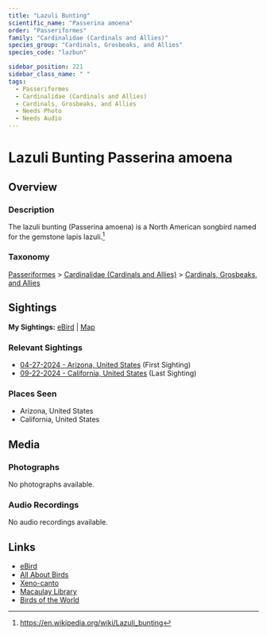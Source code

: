 ```yaml
---
title: "Lazuli Bunting"
scientific_name: "Passerina amoena"
order: "Passeriformes"
family: "Cardinalidae (Cardinals and Allies)"
species_group: "Cardinals, Grosbeaks, and Allies"
species_code: "lazbun"

sidebar_position: 221
sidebar_class_name: " "
tags: 
  - Passeriformes
  - Cardinalidae (Cardinals and Allies)
  - Cardinals, Grosbeaks, and Allies
  - Needs Photo
  - Needs Audio
---
```


# Lazuli Bunting <span className='sci_name'>Passerina amoena</span>

## Overview

### Description
The lazuli bunting (Passerina amoena) is a North American songbird named for the gemstone lapis lazuli.[^1]

[^1]: https://en.wikipedia.org/wiki/Lazuli_bunting

### Taxonomy
[Passeriformes](/tags/passeriformes) > [Cardinalidae (Cardinals and Allies)](/tags/cardinalidae-cardinals-and-allies) > [Cardinals, Grosbeaks, and Allies](/tags/cardinals-grosbeaks-and-allies)


## Sightings

**My Sightings:** [eBird](https://ebird.org/lifelist?r=world&time=life&spp=lazbun) | [Map](/map?species_code=lazbun)

### Relevant Sightings

* [04-27-2024 - Arizona, United States](https://ebird.org/checklist/S170629025) (First Sighting)
* [09-22-2024 - California, United States](https://ebird.org/checklist/S196121721) (Last Sighting)

### Places Seen

* Arizona, United States
* California, United States



## Media
### Photographs
No photographs available.

### Audio Recordings
No audio recordings available.

## Links
* [eBird](https://ebird.org/species/lazbun) 
* [All About Birds](https://www.allaboutbirds.org/guide/lazbun) 
* [Xeno-canto](https://www.xeno-canto.org/species/passerina-amoena) 
* [Macaulay Library](https://search.macaulaylibrary.org/catalog?taxonCode=lazbun&sort=rating_rank_desc)
* [Birds of the World](https://birdsoftheworld.org/bow/species/lazbun)
